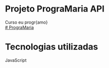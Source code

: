 # Projeto PrograMaria API
Curso eu progr{amo}
<br>
<a href="https://www.programaria.org/cursos-programaria/"># PrograMaria</a>

# Tecnologias utilizadas
JavaScript
